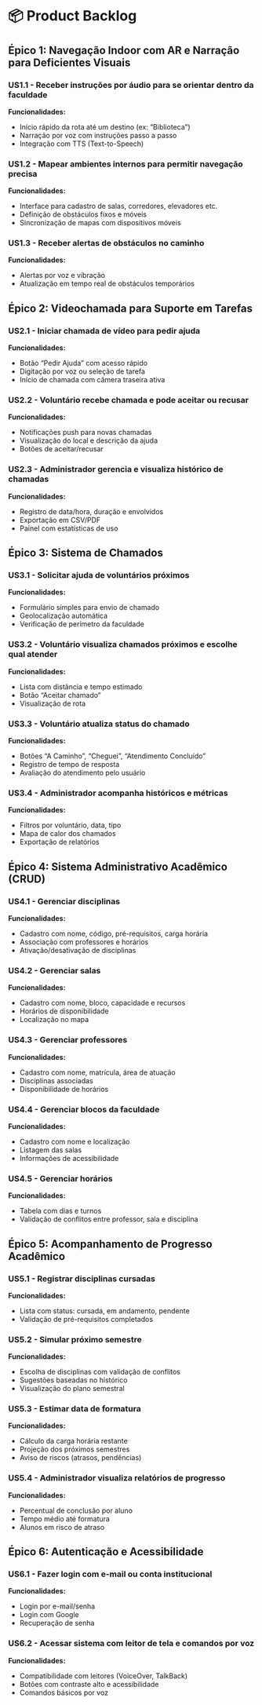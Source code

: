 # 📦 Product Backlog

## Épico 1: Navegação Indoor com AR e Narração para Deficientes Visuais

### US1.1 - Receber instruções por áudio para se orientar dentro da faculdade
**Funcionalidades:**
- Início rápido da rota até um destino (ex: “Biblioteca”)
- Narração por voz com instruções passo a passo
- Integração com TTS (Text-to-Speech)

### US1.2 - Mapear ambientes internos para permitir navegação precisa
**Funcionalidades:**
- Interface para cadastro de salas, corredores, elevadores etc.
- Definição de obstáculos fixos e móveis
- Sincronização de mapas com dispositivos móveis

### US1.3 - Receber alertas de obstáculos no caminho
**Funcionalidades:**
- Alertas por voz e vibração
- Atualização em tempo real de obstáculos temporários

## Épico 2: Videochamada para Suporte em Tarefas

### US2.1 - Iniciar chamada de vídeo para pedir ajuda
**Funcionalidades:**
- Botão “Pedir Ajuda” com acesso rápido
- Digitação por voz ou seleção de tarefa
- Início de chamada com câmera traseira ativa

### US2.2 - Voluntário recebe chamada e pode aceitar ou recusar
**Funcionalidades:**
- Notificações push para novas chamadas
- Visualização do local e descrição da ajuda
- Botões de aceitar/recusar

### US2.3 - Administrador gerencia e visualiza histórico de chamadas
**Funcionalidades:**
- Registro de data/hora, duração e envolvidos
- Exportação em CSV/PDF
- Painel com estatísticas de uso

## Épico 3: Sistema de Chamados

### US3.1 - Solicitar ajuda de voluntários próximos
**Funcionalidades:**
- Formulário simples para envio de chamado
- Geolocalização automática
- Verificação de perímetro da faculdade

### US3.2 - Voluntário visualiza chamados próximos e escolhe qual atender
**Funcionalidades:**
- Lista com distância e tempo estimado
- Botão “Aceitar chamado”
- Visualização de rota

### US3.3 - Voluntário atualiza status do chamado
**Funcionalidades:**
- Botões “A Caminho”, “Cheguei”, “Atendimento Concluído”
- Registro de tempo de resposta
- Avaliação do atendimento pelo usuário

### US3.4 - Administrador acompanha históricos e métricas
**Funcionalidades:**
- Filtros por voluntário, data, tipo
- Mapa de calor dos chamados
- Exportação de relatórios

## Épico 4: Sistema Administrativo Acadêmico (CRUD)

### US4.1 - Gerenciar disciplinas
**Funcionalidades:**
- Cadastro com nome, código, pré-requisitos, carga horária
- Associação com professores e horários
- Ativação/desativação de disciplinas

### US4.2 - Gerenciar salas
**Funcionalidades:**
- Cadastro com nome, bloco, capacidade e recursos
- Horários de disponibilidade
- Localização no mapa

### US4.3 - Gerenciar professores
**Funcionalidades:**
- Cadastro com nome, matrícula, área de atuação
- Disciplinas associadas
- Disponibilidade de horários

### US4.4 - Gerenciar blocos da faculdade
**Funcionalidades:**
- Cadastro com nome e localização
- Listagem das salas
- Informações de acessibilidade

### US4.5 - Gerenciar horários
**Funcionalidades:**
- Tabela com dias e turnos
- Validação de conflitos entre professor, sala e disciplina

## Épico 5: Acompanhamento de Progresso Acadêmico

### US5.1 - Registrar disciplinas cursadas
**Funcionalidades:**
- Lista com status: cursada, em andamento, pendente
- Validação de pré-requisitos completados

### US5.2 - Simular próximo semestre
**Funcionalidades:**
- Escolha de disciplinas com validação de conflitos
- Sugestões baseadas no histórico
- Visualização do plano semestral

### US5.3 - Estimar data de formatura
**Funcionalidades:**
- Cálculo da carga horária restante
- Projeção dos próximos semestres
- Aviso de riscos (atrasos, pendências)

### US5.4 - Administrador visualiza relatórios de progresso
**Funcionalidades:**
- Percentual de conclusão por aluno
- Tempo médio até formatura
- Alunos em risco de atraso

## Épico 6: Autenticação e Acessibilidade

### US6.1 - Fazer login com e-mail ou conta institucional
**Funcionalidades:**
- Login por e-mail/senha
- Login com Google
- Recuperação de senha

### US6.2 - Acessar sistema com leitor de tela e comandos por voz
**Funcionalidades:**
- Compatibilidade com leitores (VoiceOver, TalkBack)
- Botões com contraste alto e acessibilidade
- Comandos básicos por voz
